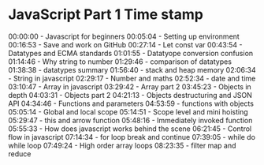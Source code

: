 # JavaScript Part 1 Time stamp

00:00:00 -   Javascript for beginners 
 00:05:04 - Setting up environment
00:16:53  -  Save and work on GitHub
00:27:14  -  Let const var
00:43:54  -  Datatypes and ECMA standards
01:01:55  -  Datatyope conversion confusion
01:14:46 -  Why string to number
01:29:46  -  comparison of datatypes
01:38:38 -  datatypes summary
01:56:40  -  stack and heap memory
02:06:34  -  String in javascript
02:29:17 -  Number and maths 
02:52:34  -  date and time
03:10:47  -  Array in javascript
03:29:42  -  Array part 2
03:45:23  -  Objects in depth
04:03:31  -   Objects part 2
04:21:13  -   Objects destructuring and JSON API
04:34:46  -  Functions and parameters
04:53:59  -  functions with objects
05:05:14  -  Global and local scope
05:14:51  -   Scope level and mini hoisting
05:29:47 -  this and arrow function
05:48:16  -  Immediately invoked function
05:55:33 -  How does javascript works behind the scene
06:21:45  -  Control flow in javascript
07:14:34  -  for loop break and continue
07:39:05  -  while do while loop
07:49:24  -  High order array loops
08:23:35  -  filter map and reduce